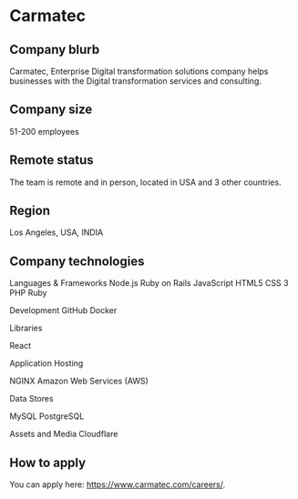 # Carmatec

## Company blurb
Carmatec, Enterprise Digital transformation solutions company helps businesses with the Digital transformation services and consulting.

## Company size

51-200 employees

## Remote status

The team is remote and in person, located in USA and 3 other countries.

## Region

Los Angeles, USA, INDIA

## Company technologies

Languages & Frameworks
Node.js
Ruby on Rails
JavaScript
HTML5
CSS 3
PHP
Ruby

Development
GitHub
Docker

Libraries

React

Application Hosting

NGINX
Amazon Web Services (AWS)

Data Stores

MySQL
PostgreSQL

Assets and Media
Cloudflare

## How to apply

You can apply here: https://www.carmatec.com/careers/.

